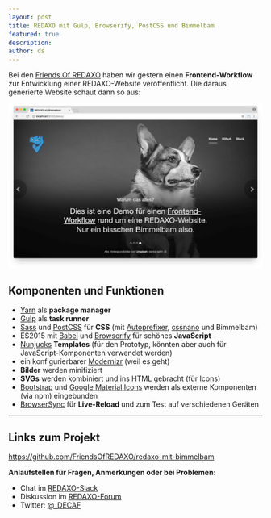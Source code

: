 ```yaml
---
layout: post
title: REDAXO mit Gulp, Browserify, PostCSS und Bimmelbam
featured: true
description:
author: ds
---
```


Bei den [Friends Of REDAXO](https://github.com/FriendsOfREDAXO/Info) haben wir gestern einen __Frontend-Workflow__ zur Entwicklung einer REDAXO-Website veröffentlicht. Die daraus generierte Website schaut dann so aus:

<a href="https://github.com/FriendsOfREDAXO/redaxo-mit-bimmelbam"><img style="outline: none;" src="/content/images/2017/01/redaxo-mit-bimmelbam.png" alt="Screenshot"></a>

## Komponenten und Funktionen

* [Yarn](https://yarnpkg.com) als __package manager__
* [Gulp](http://gulpjs.com) als __task runner__
* [Sass](http://sass-lang.com) und [PostCSS](http://postcss.org) für __CSS__ (mit [Autoprefixer](http://autoprefixer.github.io), [cssnano](http://cssnano.co) und Bimmelbam)
* ES2015 mit [Babel](http://babeljs.io) und [Browserify](http://browserify.org) für schönes __JavaScript__
* [Nunjucks](https://mozilla.github.io/nunjucks/) __Templates__ (für den Prototyp, könnten aber auch für JavaScript-Komponenten verwendet werden)
* ein konfigurierbarer [Modernizr](https://modernizr.com) (weil es geht)
* __Bilder__ werden minifiziert
* __SVGs__ werden kombiniert und ins HTML gebracht (für Icons)
* [Bootstrap](http://getbootstrap.com) und [Google Material Icons](https://material.io/icons/) werden als externe Komponenten (via npm) eingebunden
* [BrowserSync](https://www.browsersync.io) für __Live-Reload__ und zum Test auf verschiedenen Geräten

---

## Links zum Projekt

https://github.com/FriendsOfREDAXO/redaxo-mit-bimmelbam

__Anlaufstellen für Fragen, Anmerkungen oder bei Problemen:__

* Chat im [REDAXO-Slack](http://www.redaxo.org/slack/)
* Diskussion im [REDAXO-Forum](http://www.redaxo.org/de/forum/allgemeines-f39/frontend-workflow-fur-redaxo-mit-gulp-browserify-postcss-t21541.html)
* Twitter: [@_DECAF](https://twitter.com/_DECAF)

